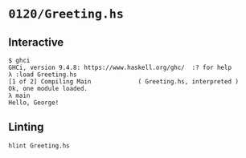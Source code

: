 # `0120/Greeting.hs`

## Interactive

```console
$ ghci
GHCi, version 9.4.8: https://www.haskell.org/ghc/  :? for help
λ :load Greeting.hs
[1 of 2] Compiling Main             ( Greeting.hs, interpreted )
Ok, one module loaded.
λ main
Hello, George!
```

## Linting

```console
hlint Greeting.hs
```
